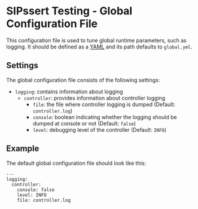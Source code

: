 # SIPssert Testing - Global Configuration File

This configuration file is used to tune global runtime parameters, such as
logging. It should be defined as a [YAML](https://yaml.org/) and its path
defaults to `global.yml`.

## Settings

The global configuration file consists of the following settings:

* `logging`: contains information about logging
  * `controller`: provides information about controller logging
    * `file`: the file where controller logging is dumped (Default: `controller.log`)
    * `console`: boolean indicating whether the logging should be dumped at console or not (Default: `false`)
    * `level`: debugging level of the controller (Default: `INFO`)

## Example

The default global configuration file should look like this:
```
---
logging:
  controller:
    console: false 
    level: INFO
    file: controller.log
```

